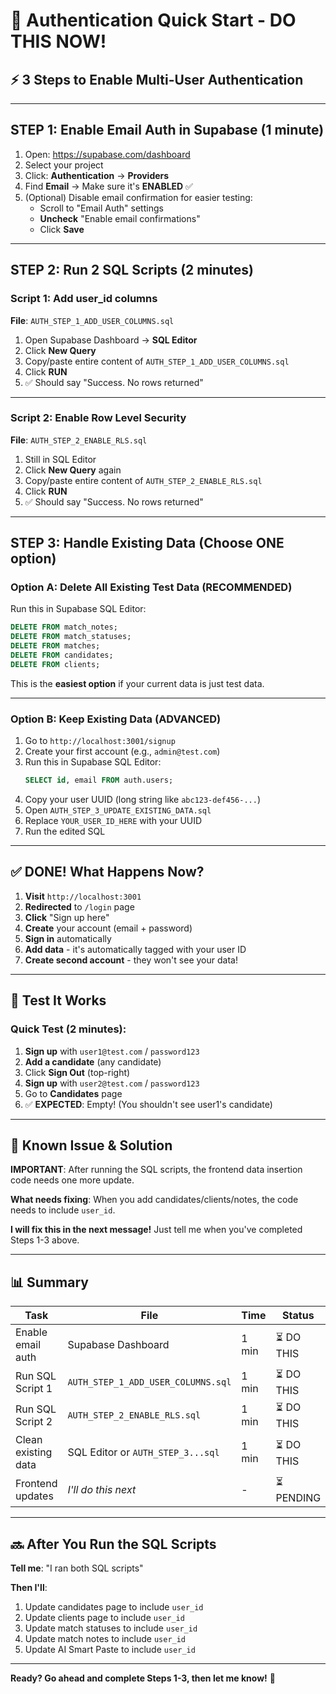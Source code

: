 # 🚀 Authentication Quick Start - DO THIS NOW!

## ⚡ 3 Steps to Enable Multi-User Authentication

---

## STEP 1: Enable Email Auth in Supabase (1 minute)

1. Open: https://supabase.com/dashboard
2. Select your project
3. Click: **Authentication** → **Providers**
4. Find **Email** → Make sure it's **ENABLED** ✅
5. (Optional) Disable email confirmation for easier testing:
   - Scroll to "Email Auth" settings
   - **Uncheck** "Enable email confirmations"
   - Click **Save**

---

## STEP 2: Run 2 SQL Scripts (2 minutes)

### Script 1: Add user_id columns

**File**: `AUTH_STEP_1_ADD_USER_COLUMNS.sql`

1. Open Supabase Dashboard → **SQL Editor**
2. Click **New Query**
3. Copy/paste entire content of `AUTH_STEP_1_ADD_USER_COLUMNS.sql`
4. Click **RUN**
5. ✅ Should say "Success. No rows returned"

---

### Script 2: Enable Row Level Security

**File**: `AUTH_STEP_2_ENABLE_RLS.sql`

1. Still in SQL Editor
2. Click **New Query** again
3. Copy/paste entire content of `AUTH_STEP_2_ENABLE_RLS.sql`
4. Click **RUN**
5. ✅ Should say "Success. No rows returned"

---

## STEP 3: Handle Existing Data (Choose ONE option)

### Option A: Delete All Existing Test Data (RECOMMENDED)

Run this in Supabase SQL Editor:

```sql
DELETE FROM match_notes;
DELETE FROM match_statuses;
DELETE FROM matches;
DELETE FROM candidates;
DELETE FROM clients;
```

This is the **easiest option** if your current data is just test data.

---

### Option B: Keep Existing Data (ADVANCED)

1. Go to `http://localhost:3001/signup`
2. Create your first account (e.g., `admin@test.com`)
3. Run this in Supabase SQL Editor:
   ```sql
   SELECT id, email FROM auth.users;
   ```
4. Copy your user UUID (long string like `abc123-def456-...`)
5. Open `AUTH_STEP_3_UPDATE_EXISTING_DATA.sql`
6. Replace `YOUR_USER_ID_HERE` with your UUID
7. Run the edited SQL

---

## ✅ DONE! What Happens Now?

1. **Visit** `http://localhost:3001`
2. **Redirected** to `/login` page
3. **Click** "Sign up here"
4. **Create** your account (email + password)
5. **Sign in** automatically
6. **Add data** - it's automatically tagged with your user ID
7. **Create second account** - they won't see your data!

---

## 🧪 Test It Works

### Quick Test (2 minutes):

1. **Sign up** with `user1@test.com` / `password123`
2. **Add a candidate** (any candidate)
3. Click **Sign Out** (top-right)
4. **Sign up** with `user2@test.com` / `password123`
5. Go to **Candidates** page
6. ✅ **EXPECTED**: Empty! (You shouldn't see user1's candidate)

---

## 🚨 Known Issue & Solution

**IMPORTANT**: After running the SQL scripts, the frontend data insertion code needs one more update.

**What needs fixing**: When you add candidates/clients/notes, the code needs to include `user_id`.

**I will fix this in the next message!** Just tell me when you've completed Steps 1-3 above.

---

## 📊 Summary

| Task | File | Time | Status |
|------|------|------|--------|
| Enable email auth | Supabase Dashboard | 1 min | ⏳ DO THIS |
| Run SQL Script 1 | `AUTH_STEP_1_ADD_USER_COLUMNS.sql` | 1 min | ⏳ DO THIS |
| Run SQL Script 2 | `AUTH_STEP_2_ENABLE_RLS.sql` | 1 min | ⏳ DO THIS |
| Clean existing data | SQL Editor or `AUTH_STEP_3...sql` | 1 min | ⏳ DO THIS |
| Frontend updates | *I'll do this next* | - | ⏳ PENDING |

---

## 🔜 After You Run the SQL Scripts

**Tell me**: "I ran both SQL scripts"

**Then I'll**:
1. Update candidates page to include `user_id`
2. Update clients page to include `user_id`
3. Update match statuses to include `user_id`
4. Update match notes to include `user_id`
5. Update AI Smart Paste to include `user_id`

---

**Ready? Go ahead and complete Steps 1-3, then let me know!** 🚀
